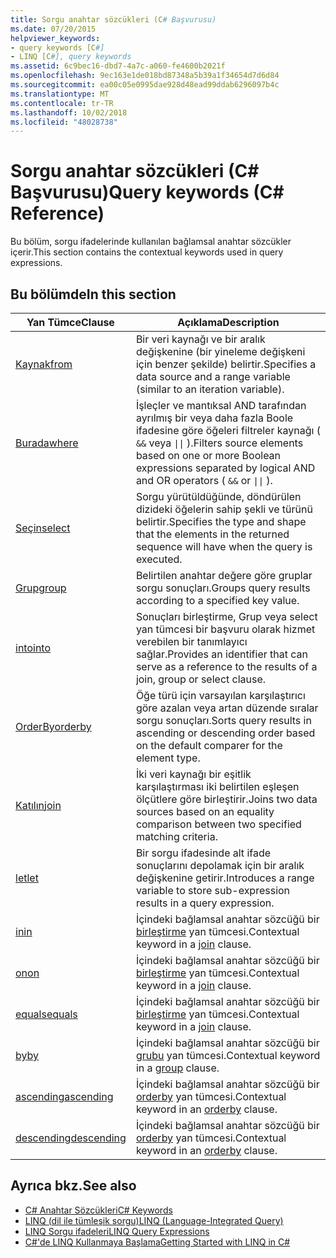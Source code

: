 ```yaml
---
title: Sorgu anahtar sözcükleri (C# Başvurusu)
ms.date: 07/20/2015
helpviewer_keywords:
- query keywords [C#]
- LINQ [C#], query keywords
ms.assetid: 6c9bec16-dbd7-4a7c-a060-fe4600b2021f
ms.openlocfilehash: 9ec163e1de018bd87348a5b39a1f34654d7d6d84
ms.sourcegitcommit: ea00c05e0995dae928d48ead99ddab6296097b4c
ms.translationtype: MT
ms.contentlocale: tr-TR
ms.lasthandoff: 10/02/2018
ms.locfileid: "48028738"
---
```

# <a name="query-keywords-c-reference"></a><span data-ttu-id="a8970-102">Sorgu anahtar sözcükleri (C# Başvurusu)</span><span class="sxs-lookup"><span data-stu-id="a8970-102">Query keywords (C# Reference)</span></span>

<span data-ttu-id="a8970-103">Bu bölüm, sorgu ifadelerinde kullanılan bağlamsal anahtar sözcükler içerir.</span><span class="sxs-lookup"><span data-stu-id="a8970-103">This section contains the contextual keywords used in query expressions.</span></span>

## <a name="in-this-section"></a><span data-ttu-id="a8970-104">Bu bölümde</span><span class="sxs-lookup"><span data-stu-id="a8970-104">In this section</span></span>

|<span data-ttu-id="a8970-105">Yan Tümce</span><span class="sxs-lookup"><span data-stu-id="a8970-105">Clause</span></span>|<span data-ttu-id="a8970-106">Açıklama</span><span class="sxs-lookup"><span data-stu-id="a8970-106">Description</span></span>|
|------------|-----------------|
|[<span data-ttu-id="a8970-107">Kaynak</span><span class="sxs-lookup"><span data-stu-id="a8970-107">from</span></span>](from-clause.md)|<span data-ttu-id="a8970-108">Bir veri kaynağı ve bir aralık değişkenine (bir yineleme değişkeni için benzer şekilde) belirtir.</span><span class="sxs-lookup"><span data-stu-id="a8970-108">Specifies a data source and a range variable (similar to an iteration variable).</span></span>|
|[<span data-ttu-id="a8970-109">Burada</span><span class="sxs-lookup"><span data-stu-id="a8970-109">where</span></span>](where-clause.md)|<span data-ttu-id="a8970-110">İşleçler ve mantıksal AND tarafından ayrılmış bir veya daha fazla Boole ifadesine göre öğeleri filtreler kaynağı ( `&&` veya <code>&#124;&#124;</code> ).</span><span class="sxs-lookup"><span data-stu-id="a8970-110">Filters source elements based on one or more Boolean expressions separated by logical AND and OR operators ( `&&` or <code>&#124;&#124;</code> ).</span></span>|
|[<span data-ttu-id="a8970-111">Seçin</span><span class="sxs-lookup"><span data-stu-id="a8970-111">select</span></span>](select-clause.md)|<span data-ttu-id="a8970-112">Sorgu yürütüldüğünde, döndürülen dizideki öğelerin sahip şekli ve türünü belirtir.</span><span class="sxs-lookup"><span data-stu-id="a8970-112">Specifies the type and shape that the elements in the returned sequence will have when the query is executed.</span></span>|
|[<span data-ttu-id="a8970-113">Grup</span><span class="sxs-lookup"><span data-stu-id="a8970-113">group</span></span>](group-clause.md)|<span data-ttu-id="a8970-114">Belirtilen anahtar değere göre gruplar sorgu sonuçları.</span><span class="sxs-lookup"><span data-stu-id="a8970-114">Groups query results according to a specified key value.</span></span>|
|[<span data-ttu-id="a8970-115">into</span><span class="sxs-lookup"><span data-stu-id="a8970-115">into</span></span>](into.md)|<span data-ttu-id="a8970-116">Sonuçları birleştirme, Grup veya select yan tümcesi bir başvuru olarak hizmet verebilen bir tanımlayıcı sağlar.</span><span class="sxs-lookup"><span data-stu-id="a8970-116">Provides an identifier that can serve as a reference to the results of a join, group or select clause.</span></span>|
|[<span data-ttu-id="a8970-117">OrderBy</span><span class="sxs-lookup"><span data-stu-id="a8970-117">orderby</span></span>](orderby-clause.md)|<span data-ttu-id="a8970-118">Öğe türü için varsayılan karşılaştırıcı göre azalan veya artan düzende sıralar sorgu sonuçları.</span><span class="sxs-lookup"><span data-stu-id="a8970-118">Sorts query results in ascending or descending order based on the default comparer for the element type.</span></span>|
|[<span data-ttu-id="a8970-119">Katılın</span><span class="sxs-lookup"><span data-stu-id="a8970-119">join</span></span>](join-clause.md)|<span data-ttu-id="a8970-120">İki veri kaynağı bir eşitlik karşılaştırması iki belirtilen eşleşen ölçütlere göre birleştirir.</span><span class="sxs-lookup"><span data-stu-id="a8970-120">Joins two data sources based on an equality comparison between two specified matching criteria.</span></span>|
|[<span data-ttu-id="a8970-121">let</span><span class="sxs-lookup"><span data-stu-id="a8970-121">let</span></span>](let-clause.md)|<span data-ttu-id="a8970-122">Bir sorgu ifadesinde alt ifade sonuçlarını depolamak için bir aralık değişkenine getirir.</span><span class="sxs-lookup"><span data-stu-id="a8970-122">Introduces a range variable to store sub-expression results in a query expression.</span></span>|
|[<span data-ttu-id="a8970-123">in</span><span class="sxs-lookup"><span data-stu-id="a8970-123">in</span></span>](in.md)|<span data-ttu-id="a8970-124">İçindeki bağlamsal anahtar sözcüğü bir [birleştirme](join-clause.md) yan tümcesi.</span><span class="sxs-lookup"><span data-stu-id="a8970-124">Contextual keyword in a [join](join-clause.md) clause.</span></span>|
|[<span data-ttu-id="a8970-125">on</span><span class="sxs-lookup"><span data-stu-id="a8970-125">on</span></span>](on.md)|<span data-ttu-id="a8970-126">İçindeki bağlamsal anahtar sözcüğü bir [birleştirme](join-clause.md) yan tümcesi.</span><span class="sxs-lookup"><span data-stu-id="a8970-126">Contextual keyword in a [join](join-clause.md) clause.</span></span>|
|[<span data-ttu-id="a8970-127">equals</span><span class="sxs-lookup"><span data-stu-id="a8970-127">equals</span></span>](equals.md)|<span data-ttu-id="a8970-128">İçindeki bağlamsal anahtar sözcüğü bir [birleştirme](join-clause.md) yan tümcesi.</span><span class="sxs-lookup"><span data-stu-id="a8970-128">Contextual keyword in a [join](join-clause.md) clause.</span></span>|
|[<span data-ttu-id="a8970-129">by</span><span class="sxs-lookup"><span data-stu-id="a8970-129">by</span></span>](by.md)|<span data-ttu-id="a8970-130">İçindeki bağlamsal anahtar sözcüğü bir [grubu](group-clause.md) yan tümcesi.</span><span class="sxs-lookup"><span data-stu-id="a8970-130">Contextual keyword in a [group](group-clause.md) clause.</span></span>|
|[<span data-ttu-id="a8970-131">ascending</span><span class="sxs-lookup"><span data-stu-id="a8970-131">ascending</span></span>](ascending.md)|<span data-ttu-id="a8970-132">İçindeki bağlamsal anahtar sözcüğü bir [orderby](orderby-clause.md) yan tümcesi.</span><span class="sxs-lookup"><span data-stu-id="a8970-132">Contextual keyword in an [orderby](orderby-clause.md) clause.</span></span>|
|[<span data-ttu-id="a8970-133">descending</span><span class="sxs-lookup"><span data-stu-id="a8970-133">descending</span></span>](descending.md)|<span data-ttu-id="a8970-134">İçindeki bağlamsal anahtar sözcüğü bir [orderby](orderby-clause.md) yan tümcesi.</span><span class="sxs-lookup"><span data-stu-id="a8970-134">Contextual keyword in an [orderby](orderby-clause.md) clause.</span></span>|

## <a name="see-also"></a><span data-ttu-id="a8970-135">Ayrıca bkz.</span><span class="sxs-lookup"><span data-stu-id="a8970-135">See also</span></span>

- [<span data-ttu-id="a8970-136">C# Anahtar Sözcükleri</span><span class="sxs-lookup"><span data-stu-id="a8970-136">C# Keywords</span></span>](index.md)
- [<span data-ttu-id="a8970-137">LINQ (dil ile tümleşik sorgu)</span><span class="sxs-lookup"><span data-stu-id="a8970-137">LINQ (Language-Integrated Query)</span></span>](../../programming-guide/concepts/linq/index.md)
- [<span data-ttu-id="a8970-138">LINQ Sorgu ifadeleri</span><span class="sxs-lookup"><span data-stu-id="a8970-138">LINQ Query Expressions</span></span>](../../../csharp/programming-guide/linq-query-expressions/index.md)
- [<span data-ttu-id="a8970-139">C#'de LINQ Kullanmaya Başlama</span><span class="sxs-lookup"><span data-stu-id="a8970-139">Getting Started with LINQ in C#</span></span>](../../../csharp/programming-guide/concepts/linq/getting-started-with-linq.md)